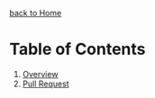 [back to Home](Home)

# Table of Contents

1. [Overview](Contributing-Overview)
1. [Pull Request](Contributing-Pull-Request)
